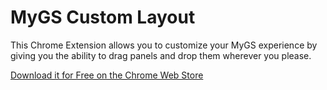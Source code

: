 # MyGS Custom Layout
This Chrome Extension allows you to customize your MyGS experience by giving you the ability to drag panels and drop them wherever you please. 

[Download it for Free on the Chrome Web Store](https://chrome.google.com/webstore/detail/mygs-custom-layout/hfeeidknofdlkpepjhmfaocopifijbfk)
